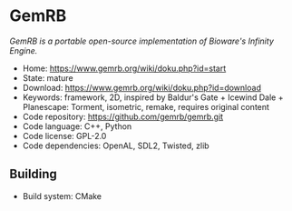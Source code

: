 # GemRB

_GemRB is a portable open-source implementation of Bioware's Infinity Engine._

- Home: https://www.gemrb.org/wiki/doku.php?id=start
- State: mature
- Download: https://www.gemrb.org/wiki/doku.php?id=download
- Keywords: framework, 2D, inspired by Baldur's Gate + Icewind Dale + Planescape: Torment, isometric, remake, requires original content
- Code repository: https://github.com/gemrb/gemrb.git
- Code language: C++, Python
- Code license: GPL-2.0
- Code dependencies: OpenAL, SDL2, Twisted, zlib

## Building

- Build system: CMake